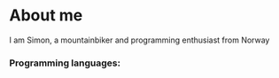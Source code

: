 # About me <br>
I am Simon, a mountainbiker and programming enthusiast from Norway <br>
### Programming languages: <br>
